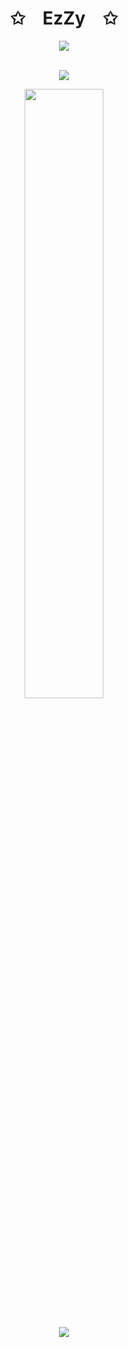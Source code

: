 <p align="center">
    <h1 align="center">✩&emsp;EzZy&emsp;✩</h1>
</p>
<div align="center">
    <a href="https://git.io/typing-svg"><img src="https://readme-typing-svg.herokuapp.com?font=Fira+Code&size=21&duration=3000&pause=1000&color=2DF70D&center=true&vCenter=true&width=435&lines=Welcome+to+my+profile;wassup"/></a>
</div>
<br>
<p align="center">
    <img id="preview" src="https://komarev.com/ghpvc/?username=EzZy001&color=brightgreen">
</p>
<p align="center">
    <a href="https://github.com/EzZy001"><img width="50%" src="https://github-readme-stats.vercel.app/api/top-langs/?username=EzZy001&theme=dark&layout=compact&langs_count=6&bg_color=101010&hide_title=true"></a>
</p>
<br>
<div align="center">
    <img id="streak" src="https://github-readme-streak-stats.herokuapp.com/?user=EzZy001">
</div>
